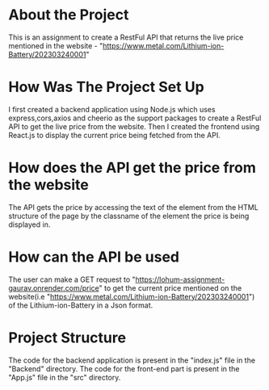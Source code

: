 # About the Project

This is an assignment to create a RestFul API that returns the live price mentioned in the website - "https://www.metal.com/Lithium-ion-Battery/202303240001"

# How Was The Project Set Up

I first created a backend application using Node.js which uses express,cors,axios and cheerio as the support packages to create a RestFul API to get the live price from the website.
Then I created the frontend using React.js to display the current price being fetched from the API.

# How does the API get the price from the website

The API gets the price by accessing the text of the element from the HTML structure of the page by the classname of the element the price is  being displayed in.

# How can the API be used

The user can make a GET request to "https://lohum-assignment-gaurav.onrender.com/price" to get the current price mentioned on the website(i.e "https://www.metal.com/Lithium-ion-Battery/202303240001") of the Lithium-ion-Battery in a Json format.

# Project Structure

The code for the backend application is present in the "index.js" file in the "Backend" directory.
The code for the front-end part is present in the "App.js" file in the "src" directory.


